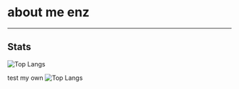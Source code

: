 # about me enz


---
## Stats
![Top Langs](https://github-readme-stats.vercel.app/api/top-langs/?username=monstertov)

test my own 
![Top Langs]([https://github-readme-stats-5cck0x3of-monstervos-projects.vercel.app/](https://github-readme-stats-monstertovs-projects.vercel.app/)api/top-langs/?username=monstertov&theme=dark)
